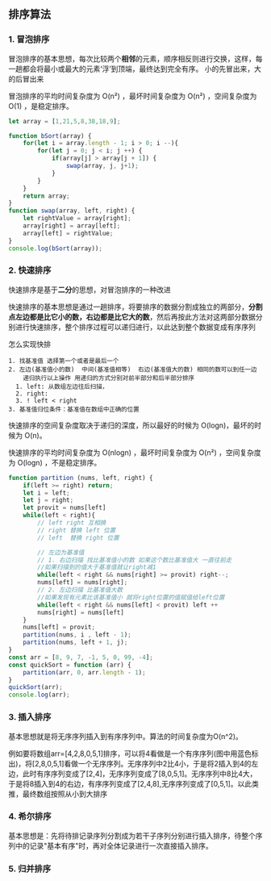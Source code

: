 ## 排序算法

### 1. 冒泡排序

冒泡排序的基本思想，每次比较两个**相邻**的元素，顺序相反则进行交换，这样，每一趟都会将最小或最大的元素‘浮’到顶端，最终达到完全有序。 小的先冒出来，大的后冒出来

冒泡排序的平均时间复杂度为 O(n²) ，最坏时间复杂度为 O(n²) ，空间复杂度为 O(1) ，是稳定排序。

```javascript
let array = [1,21,5,8,38,18,9];

function bSort(array) {
    for(let i = array.length - 1; i > 0; i --){
        for(let j = 0; j < i; j ++) {
            if(array[j] > array[j + 1]) {
                swap(array, j, j+1);
            }
        }
    }
    return array;
}
function swap(array, left, right) {
    let rightValue = array[right];
    array[right] = array[left];
    array[left] = rightValue;
}
console.log(bSort(array));
```

### 2. 快速排序

快速排序是基于**二分**的思想，对冒泡排序的一种改进

快速排序的基本思想是通过一趟排序，将要排序的数据分割成独立的两部分，**分割点左边都是比它小的数，右边都是比它大的数**，然后再按此方法对这两部分数据分别进行快速排序，整个排序过程可以递归进行，以此达到整个数据变成有序序列

怎么实现快排

```jav
1. 找基准值 选择第一个或者是最后一个
2. 左边(基准值小的数)  中间(基准值相等)  右边(基准值大的数) 相同的数可以到任一边
	递归执行以上操作 用递归的方式分别对前半部分和后半部分排序
  1. left: 从数组左边往后扫描，
  2. right:
  3. ! left < right
3. 基准值归位条件：基准值在数组中正确的位置
```

快速排序的空间复杂度取决于递归的深度，所以最好的时候为 O(logn)，最坏的时候为 O(n)。

快速排序的平均时间复杂度为 O(nlogn) ，最坏时间复杂度为 O(n²) ，空间复杂度为 O(logn) ，不是稳定排序。

```javascript
function partition (nums, left, right) {
    if(left >= right) return;
    let i = left;
    let j = right;
    let provit = nums[left]
    while(left < right){
        // left right 互相换 
        // right 替换 left 位置
        // left  替换 right 位置

        // 左边为基准值
        // 1. 右边扫描 找比基准值小的数 如果这个数比基准值大 一直往前走
        //如果扫描到的值大于基准值就让right减1
        while(left < right && nums[right] >= provit) right--;
        nums[left] = nums[right];
        // 2. 左边扫描 比基准值大数
        //如果发现有元素比该基准值小 就将right位置的值赋值给left位置
        while(left < right && nums[left] < provit) left ++
        nums[right] = nums[left]
    }
    nums[left] = provit;
    partition(nums, i , left - 1);
    partition(nums, left + 1, j);
}
const arr = [8, 9, 7, -1, 5, 0, 99, -4];
const quickSort = function (arr) {
    partition(arr, 0, arr.length - 1);
}
quickSort(arr);
console.log(arr);
```

### 3. 插入排序

基本思想就是将无序序列插入到有序序列中。算法的时间复杂度为O(n^2)。

例如要将数组arr=[4,2,8,0,5,1]排序，可以将4看做是一个有序序列(图中用蓝色标出)，将[2,8,0,5,1]看做一个无序序列。无序序列中2比4小，于是将2插入到4的左边，此时有序序列变成了[2,4]，无序序列变成了[8,0,5,1]。无序序列中8比4大，于是将8插入到4的右边，有序序列变成了[2,4,8],无序序列变成了[0,5,1]。以此类推，最终数组按照从小到大排序

### 4. 希尔排序

基本思想是：先将待排记录序列分割成为若干子序列分别进行插入排序，待整个序列中的记录"基本有序"时，再对全体记录进行一次直接插入排序。

### 5. 归并排序

